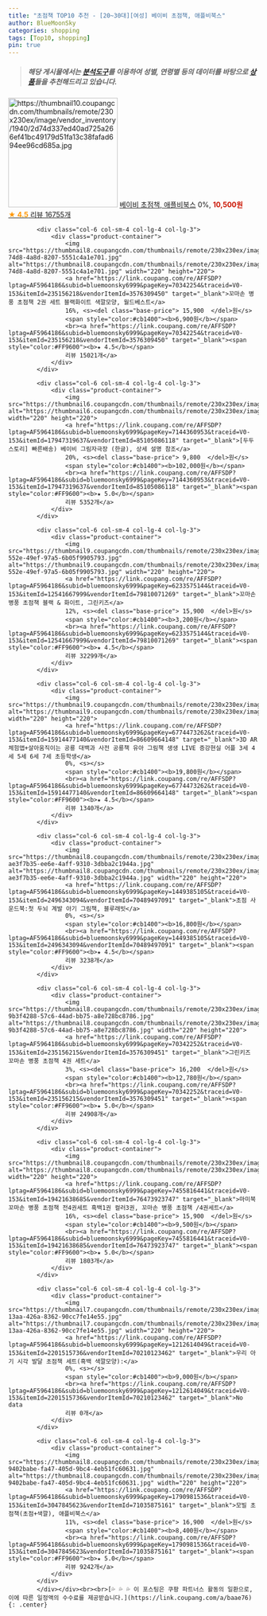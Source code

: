 ```yaml
---
title: "초점책 TOP10 추천 - [20~30대][여성] 베이비 초점책, 애플비북스"
author: BlueMoonSky
categories: shopping
tags: [Top10, shopping]
pin: true
---
```


> ##### 해당 게시물에서는 [**분석도구**](https://itemscout.io/)를 이용하여 **성별**, **연령별** 등의 데이터를 바탕으로 [**상품**](https://link.coupang.com/a/baae76)들을 추천해드리고 있습니다.
<div class="container"><div class="row">
            <div class="col-6 col-sm-4 col-lg-4 col-lg-3">
                <div class="product-container">
                    <img src="https://thumbnail10.coupangcdn.com/thumbnails/remote/230x230ex/image/vendor_inventory/1940/2d74d337ed40ad725a266ef41bc49179d51fa13c38fafad694ee96cd685a.jpg" alt="https://thumbnail10.coupangcdn.com/thumbnails/remote/230x230ex/image/vendor_inventory/1940/2d74d337ed40ad725a266ef41bc49179d51fa13c38fafad694ee96cd685a.jpg" width="220" height="220">
                    <a href="https://link.coupang.com/re/AFFSDP?lptag=AF5964186&subid=bluemoonsky6999&pageKey=6870526841&traceid=V0-153&itemId=16433921110&vendorItemId=3005513767" target="_blank">베이비 초점책, 애플비북스</a>
                    0%, <s></s> 
                    <span style="color:#cb1400"><b>10,500원</b></span>
                    <br><a href="https://link.coupang.com/re/AFFSDP?lptag=AF5964186&subid=bluemoonsky6999&pageKey=6870526841&traceid=V0-153&itemId=16433921110&vendorItemId=3005513767" target="_blank"><span style="color:#FF9600"><b>★ 4.5</b></span>
                    리뷰 16755개</a>
                </div>
            </div>
            
            <div class="col-6 col-sm-4 col-lg-4 col-lg-3">
                <div class="product-container">
                    <img src="https://thumbnail8.coupangcdn.com/thumbnails/remote/230x230ex/image/product/image/vendoritem/2017/10/12/3076224897/e2ee5c53-74d8-4a8d-8207-5551c4a1e701.jpg" alt="https://thumbnail8.coupangcdn.com/thumbnails/remote/230x230ex/image/product/image/vendoritem/2017/10/12/3076224897/e2ee5c53-74d8-4a8d-8207-5551c4a1e701.jpg" width="220" height="220">
                    <a href="https://link.coupang.com/re/AFFSDP?lptag=AF5964186&subid=bluemoonsky6999&pageKey=70342254&traceid=V0-153&itemId=235156218&vendorItemId=3576309450" target="_blank">꼬마손 병풍 초점책 2권 세트 블랙화이트 색깔모양, 월드베스트</a>
                    16%, <s><del class="base-price"> 15,900  </del>원</s> 
                    <span style="color:#cb1400"><b>6,900원</b></span>
                    <br><a href="https://link.coupang.com/re/AFFSDP?lptag=AF5964186&subid=bluemoonsky6999&pageKey=70342254&traceid=V0-153&itemId=235156218&vendorItemId=3576309450" target="_blank"><span style="color:#FF9600"><b>★ 4.5</b></span>
                    리뷰 15021개</a>
                </div>
            </div>
            
            <div class="col-6 col-sm-4 col-lg-4 col-lg-3">
                <div class="product-container">
                    <img src="https://thumbnail6.coupangcdn.com/thumbnails/remote/230x230ex/image/vendor_inventory/0a1b/6a38106f8754627eb8a7cef4fa47bab011b81a627bda4cf8cd42cbd00ab5.jpg" alt="https://thumbnail6.coupangcdn.com/thumbnails/remote/230x230ex/image/vendor_inventory/0a1b/6a38106f8754627eb8a7cef4fa47bab011b81a627bda4cf8cd42cbd00ab5.jpg" width="220" height="220">
                    <a href="https://link.coupang.com/re/AFFSDP?lptag=AF5964186&subid=bluemoonsky6999&pageKey=7144360953&traceid=V0-153&itemId=17947319637&vendorItemId=85105086118" target="_blank">[두두스토리] 빠른배송) 베이비 그림자극장 (한글), 상세 설명 참조</a>
                    20%, <s><del class="base-price"> 9,800  </del>원</s> 
                    <span style="color:#cb1400"><b>102,000원</b></span>
                    <br><a href="https://link.coupang.com/re/AFFSDP?lptag=AF5964186&subid=bluemoonsky6999&pageKey=7144360953&traceid=V0-153&itemId=17947319637&vendorItemId=85105086118" target="_blank"><span style="color:#FF9600"><b>★ 5.0</b></span>
                    리뷰 5352개</a>
                </div>
            </div>
            
            <div class="col-6 col-sm-4 col-lg-4 col-lg-3">
                <div class="product-container">
                    <img src="https://thumbnail9.coupangcdn.com/thumbnails/remote/230x230ex/image/retail/images/2021/12/13/15/5/5b74a8db-552e-49ef-97a5-6b05f9905793.jpg" alt="https://thumbnail9.coupangcdn.com/thumbnails/remote/230x230ex/image/retail/images/2021/12/13/15/5/5b74a8db-552e-49ef-97a5-6b05f9905793.jpg" width="220" height="220">
                    <a href="https://link.coupang.com/re/AFFSDP?lptag=AF5964186&subid=bluemoonsky6999&pageKey=6233575144&traceid=V0-153&itemId=12541667999&vendorItemId=79810071269" target="_blank">꼬마손 병풍 초점책 블랙 & 화이트, 그린키즈</a>
                    12%, <s><del class="base-price"> 15,900  </del>원</s> 
                    <span style="color:#cb1400"><b>3,200원</b></span>
                    <br><a href="https://link.coupang.com/re/AFFSDP?lptag=AF5964186&subid=bluemoonsky6999&pageKey=6233575144&traceid=V0-153&itemId=12541667999&vendorItemId=79810071269" target="_blank"><span style="color:#FF9600"><b>★ 4.5</b></span>
                    리뷰 32299개</a>
                </div>
            </div>
            
            <div class="col-6 col-sm-4 col-lg-4 col-lg-3">
                <div class="product-container">
                    <img src="https://thumbnail9.coupangcdn.com/thumbnails/remote/230x230ex/image/vendor_inventory/6dac/16a289956ab7c1a9136e8f84bf35d2240accfd1035e9821f03ffa7dc6c64.jpg" alt="https://thumbnail9.coupangcdn.com/thumbnails/remote/230x230ex/image/vendor_inventory/6dac/16a289956ab7c1a9136e8f84bf35d2240accfd1035e9821f03ffa7dc6c64.jpg" width="220" height="220">
                    <a href="https://link.coupang.com/re/AFFSDP?lptag=AF5964186&subid=bluemoonsky6999&pageKey=6774473262&traceid=V0-153&itemId=15914477140&vendorItemId=86609664148" target="_blank">3D AR 체험앱+살아움직이는 공룡 대백과 사전 공룡책 유아 그림책 생생 LIVE 증강현실 어플 3세 4세 5세 6세 7세 초등학생</a>
                    0%, <s></s> 
                    <span style="color:#cb1400"><b>19,800원</b></span>
                    <br><a href="https://link.coupang.com/re/AFFSDP?lptag=AF5964186&subid=bluemoonsky6999&pageKey=6774473262&traceid=V0-153&itemId=15914477140&vendorItemId=86609664148" target="_blank"><span style="color:#FF9600"><b>★ 4.5</b></span>
                    리뷰 1340개</a>
                </div>
            </div>
            
            <div class="col-6 col-sm-4 col-lg-4 col-lg-3">
                <div class="product-container">
                    <img src="https://thumbnail8.coupangcdn.com/thumbnails/remote/230x230ex/image/retail/images/4874950813709493-ae3f7b35-ee6e-4aff-9310-3dbba2c1944a.jpg" alt="https://thumbnail8.coupangcdn.com/thumbnails/remote/230x230ex/image/retail/images/4874950813709493-ae3f7b35-ee6e-4aff-9310-3dbba2c1944a.jpg" width="220" height="220">
                    <a href="https://link.coupang.com/re/AFFSDP?lptag=AF5964186&subid=bluemoonsky6999&pageKey=1449385105&traceid=V0-153&itemId=2496343094&vendorItemId=70489497091" target="_blank">초점 사운드북:첫 두뇌 계발 아기 그림책, 블루래빗</a>
                    0%, <s></s> 
                    <span style="color:#cb1400"><b>16,800원</b></span>
                    <br><a href="https://link.coupang.com/re/AFFSDP?lptag=AF5964186&subid=bluemoonsky6999&pageKey=1449385105&traceid=V0-153&itemId=2496343094&vendorItemId=70489497091" target="_blank"><span style="color:#FF9600"><b>★ 4.5</b></span>
                    리뷰 3238개</a>
                </div>
            </div>
            
            <div class="col-6 col-sm-4 col-lg-4 col-lg-3">
                <div class="product-container">
                    <img src="https://thumbnail8.coupangcdn.com/thumbnails/remote/230x230ex/image/retail/images/1465876253546353-9b3f4288-57c6-44ad-bb75-a8e728bc8786.jpg" alt="https://thumbnail8.coupangcdn.com/thumbnails/remote/230x230ex/image/retail/images/1465876253546353-9b3f4288-57c6-44ad-bb75-a8e728bc8786.jpg" width="220" height="220">
                    <a href="https://link.coupang.com/re/AFFSDP?lptag=AF5964186&subid=bluemoonsky6999&pageKey=70342252&traceid=V0-153&itemId=235156215&vendorItemId=3576309451" target="_blank">그린키즈 꼬마손 병풍 초점책 4권 세트</a>
                    3%, <s><del class="base-price"> 16,200  </del>원</s> 
                    <span style="color:#cb1400"><b>12,780원</b></span>
                    <br><a href="https://link.coupang.com/re/AFFSDP?lptag=AF5964186&subid=bluemoonsky6999&pageKey=70342252&traceid=V0-153&itemId=235156215&vendorItemId=3576309451" target="_blank"><span style="color:#FF9600"><b>★ 5.0</b></span>
                    리뷰 24908개</a>
                </div>
            </div>
            
            <div class="col-6 col-sm-4 col-lg-4 col-lg-3">
                <div class="product-container">
                    <img src="https://thumbnail8.coupangcdn.com/thumbnails/remote/230x230ex/image/vendor_inventory/5869/db270277b3b2e2d7acf41fe8cc985fbbb7b4ab989c89076f254ddf4a9563.jpg" alt="https://thumbnail8.coupangcdn.com/thumbnails/remote/230x230ex/image/vendor_inventory/5869/db270277b3b2e2d7acf41fe8cc985fbbb7b4ab989c89076f254ddf4a9563.jpg" width="220" height="220">
                    <a href="https://link.coupang.com/re/AFFSDP?lptag=AF5964186&subid=bluemoonsky6999&pageKey=7455816441&traceid=V0-153&itemId=19421638685&vendorItemId=76473923747" target="_blank">마미북 꼬마손 병풍 초점책 전4권세트 흑백1권 컬러3권, 꼬마손 병풍 초점책 /4권세트</a>
                    16%, <s><del class="base-price"> 15,900  </del>원</s> 
                    <span style="color:#cb1400"><b>9,500원</b></span>
                    <br><a href="https://link.coupang.com/re/AFFSDP?lptag=AF5964186&subid=bluemoonsky6999&pageKey=7455816441&traceid=V0-153&itemId=19421638685&vendorItemId=76473923747" target="_blank"><span style="color:#FF9600"><b>★ 5.0</b></span>
                    리뷰 1803개</a>
                </div>
            </div>
            
            <div class="col-6 col-sm-4 col-lg-4 col-lg-3">
                <div class="product-container">
                    <img src="https://thumbnail7.coupangcdn.com/thumbnails/remote/230x230ex/image/retail/images/2020/01/28/9/7/88378ad3-13aa-426a-8362-90cc7fe14e55.jpg" alt="https://thumbnail7.coupangcdn.com/thumbnails/remote/230x230ex/image/retail/images/2020/01/28/9/7/88378ad3-13aa-426a-8362-90cc7fe14e55.jpg" width="220" height="220">
                    <a href="https://link.coupang.com/re/AFFSDP?lptag=AF5964186&subid=bluemoonsky6999&pageKey=1212614049&traceid=V0-153&itemId=2201515736&vendorItemId=70210123462" target="_blank">우리 아기 시각 발달 초점책 세트(흑백 색깔모양):</a>
                    0%, <s></s> 
                    <span style="color:#cb1400"><b>9,000원</b></span>
                    <br><a href="https://link.coupang.com/re/AFFSDP?lptag=AF5964186&subid=bluemoonsky6999&pageKey=1212614049&traceid=V0-153&itemId=2201515736&vendorItemId=70210123462" target="_blank">No data
                    리뷰 0개</a>
                </div>
            </div>
            
            <div class="col-6 col-sm-4 col-lg-4 col-lg-3">
                <div class="product-container">
                    <img src="https://thumbnail8.coupangcdn.com/thumbnails/remote/230x230ex/image/retail/images/7458597915104994-9402babe-fa47-405d-9bc4-4eb51fc60631.jpg" alt="https://thumbnail8.coupangcdn.com/thumbnails/remote/230x230ex/image/retail/images/7458597915104994-9402babe-fa47-405d-9bc4-4eb51fc60631.jpg" width="220" height="220">
                    <a href="https://link.coupang.com/re/AFFSDP?lptag=AF5964186&subid=bluemoonsky6999&pageKey=1790981536&traceid=V0-153&itemId=3047845623&vendorItemId=71035875161" target="_blank">모빌 초점책(초점+색깔), 애플비북스</a>
                    11%, <s><del class="base-price"> 16,900  </del>원</s> 
                    <span style="color:#cb1400"><b>8,400원</b></span>
                    <br><a href="https://link.coupang.com/re/AFFSDP?lptag=AF5964186&subid=bluemoonsky6999&pageKey=1790981536&traceid=V0-153&itemId=3047845623&vendorItemId=71035875161" target="_blank"><span style="color:#FF9600"><b>★ 5.0</b></span>
                    리뷰 9242개</a>
                </div>
            </div>
            </div></div><br><br>[💦 💦 💦 이 포스팅은 쿠팡 파트너스 활동의 일환으로, 이에 따른 일정액의 수수료를 제공받습니다.](https://link.coupang.com/a/baae76){: .center}